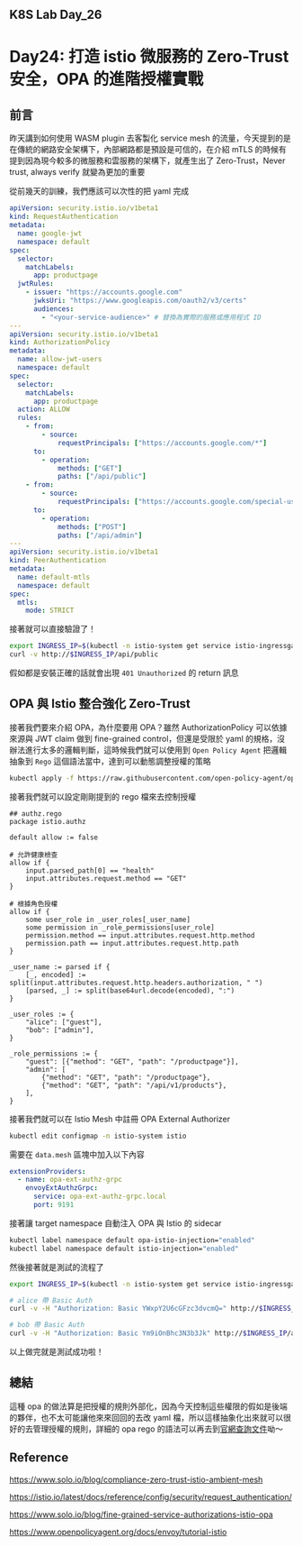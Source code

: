 ## K8S Lab Day_26

# Day24: 打造 istio 微服務的 Zero-Trust 安全，OPA 的進階授權實戰

## 前言

昨天講到如何使用 WASM plugin 去客製化 service mesh 的流量，今天提到的是在傳統的網路安全架構下，內部網路都是預設是可信的，在介紹 mTLS 的時候有提到因為現今較多的微服務和雲服務的架構下，就產生出了 Zero-Trust，Never trust, always verify 就變為更加的重要

從前幾天的訓練，我們應該可以次性的把 yaml 完成

```yaml
apiVersion: security.istio.io/v1beta1
kind: RequestAuthentication
metadata:
  name: google-jwt
  namespace: default
spec:
  selector:
    matchLabels:
      app: productpage
  jwtRules:
    - issuer: "https://accounts.google.com"
      jwksUri: "https://www.googleapis.com/oauth2/v3/certs"
      audiences:
        - "<your-service-audience>" # 替換為實際的服務或應用程式 ID
---
apiVersion: security.istio.io/v1beta1
kind: AuthorizationPolicy
metadata:
  name: allow-jwt-users
  namespace: default
spec:
  selector:
    matchLabels:
      app: productpage
  action: ALLOW
  rules:
    - from:
        - source:
            requestPrincipals: ["https://accounts.google.com/*"]
      to:
        - operation:
            methods: ["GET"]
            paths: ["/api/public"]
    - from:
        - source:
            requestPrincipals: ["https://accounts.google.com/special-user"]
      to:
        - operation:
            methods: ["POST"]
            paths: ["/api/admin"]
---
apiVersion: security.istio.io/v1beta1
kind: PeerAuthentication
metadata:
  name: default-mtls
  namespace: default
spec:
  mtls:
    mode: STRICT
```

接著就可以直接驗證了！

```bash
export INGRESS_IP=$(kubectl -n istio-system get service istio-ingressgateway -o jsonpath='{.status.loadBalancer.ingress[0].ip}')
curl -v http://$INGRESS_IP/api/public
```

假如都是安裝正確的話就會出現 `401 Unauthorized` 的 return 訊息

## OPA 與 Istio 整合強化 Zero-Trust

接著我們要來介紹 OPA，為什麼要用 OPA？雖然 AuthorizationPolicy 可以依據來源與 JWT claim 做到 fine-grained control，但還是受限於 yaml 的規格，沒辦法進行太多的邏輯判斷，這時候我們就可以使用到 `Open Policy Agent` 把邏輯抽象到 `Rego` 這個語法當中，達到可以動態調整授權的策略

```bash
kubectl apply -f https://raw.githubusercontent.com/open-policy-agent/opa-envoy-plugin/main/examples/istio/quick_start.yaml
```

接著我們就可以設定剛剛提到的 rego 檔來去控制授權

```rego
## authz.rego
package istio.authz

default allow := false

# 允許健康檢查
allow if {
    input.parsed_path[0] == "health"
    input.attributes.request.method == "GET"
}

# 根據角色授權
allow if {
    some user_role in _user_roles[_user_name]
    some permission in _role_permissions[user_role]
    permission.method == input.attributes.request.http.method
    permission.path == input.attributes.request.http.path
}

_user_name := parsed if {
    [_, encoded] := split(input.attributes.request.http.headers.authorization, " ")
    [parsed, _] := split(base64url.decode(encoded), ":")
}

_user_roles := {
    "alice": ["guest"],
    "bob": ["admin"],
}

_role_permissions := {
    "guest": [{"method": "GET", "path": "/productpage"}],
    "admin": [
        {"method": "GET", "path": "/productpage"},
        {"method": "GET", "path": "/api/v1/products"},
    ],
}
```

接著我們就可以在 Istio Mesh 中註冊 OPA External Authorizer

```bash
kubectl edit configmap -n istio-system istio
```

需要在 `data.mesh` 區塊中加入以下內容

```yaml
extensionProviders:
  - name: opa-ext-authz-grpc
    envoyExtAuthzGrpc:
      service: opa-ext-authz-grpc.local
      port: 9191
```

接著讓 target namespace 自動注入 OPA 與 Istio 的 sidecar

```bash
kubectl label namespace default opa-istio-injection="enabled"
kubectl label namespace default istio-injection="enabled"
```

然後接著就是測試的流程了

```bash
export INGRESS_IP=$(kubectl -n istio-system get service istio-ingressgateway -o jsonpath='{.status.loadBalancer.ingress[0].ip}')

# alice 帶 Basic Auth
curl -v -H "Authorization: Basic YWxpY2U6cGFzc3dvcmQ=" http://$INGRESS_IP/productpage

# bob 帶 Basic Auth
curl -v -H "Authorization: Basic Ym9iOnBhc3N3b3Jk" http://$INGRESS_IP/api/v1/products
```

以上做完就是測試成功啦！

## 總結

這種 opa 的做法算是把授權的規則外部化，因為今天控制這些權限的假如是後端的夥伴，也不太可能讓他來來回回的去改 yaml 檔，所以這樣抽象化出來就可以很好的去管理授權的規則，詳細的 opa rego 的語法可以再去到[官網查詢文件](https://www.openpolicyagent.org/docs/policy-language)呦～

## Reference

https://www.solo.io/blog/compliance-zero-trust-istio-ambient-mesh

https://istio.io/latest/docs/reference/config/security/request_authentication/

https://www.solo.io/blog/fine-grained-service-authorizations-istio-opa

https://www.openpolicyagent.org/docs/envoy/tutorial-istio

